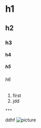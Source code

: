 # h1
## h2
### h3 
#### h4
##### h5
###### h6
1. first
2. jdd
```
***
```
ddhf
![picture](https://upload.wikimedia.org/wikipedia/commons/9/95/Vue.js_Logo_2.svg)
